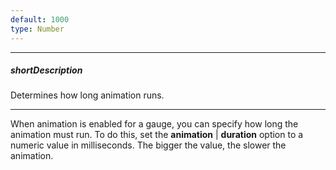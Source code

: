```yaml
---
default: 1000
type: Number
---
```

---
##### shortDescription
Determines how long animation runs.

---
When animation is enabled for a gauge, you can specify how long the animation must run. To do this, set the **animation** | **duration** option to a numeric value in milliseconds. The bigger the value, the slower the animation.